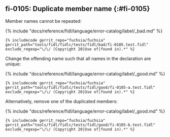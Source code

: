 ## fi-0105: Duplicate member name {:#fi-0105}

Member names cannot be repeated:

{% include "docs/reference/fidl/language/error-catalog/label/_bad.md" %}

```fidl
{% includecode gerrit_repo="fuchsia/fuchsia" gerrit_path="tools/fidl/fidlc/tests/fidl/bad/fi-0105.test.fidl" exclude_regexp="\/\/ (Copyright 20|Use of|found in).*" %}
```

Change the offending name such that all names in the declaration are unique:

{% include "docs/reference/fidl/language/error-catalog/label/_good.md" %}

```fidl
{% includecode gerrit_repo="fuchsia/fuchsia" gerrit_path="tools/fidl/fidlc/tests/fidl/good/fi-0105-a.test.fidl" exclude_regexp="\/\/ (Copyright 20|Use of|found in).*" %}
```

Alternatively, remove one of the duplicated members:

{% include "docs/reference/fidl/language/error-catalog/label/_good.md" %}

```fidl
{% includecode gerrit_repo="fuchsia/fuchsia" gerrit_path="tools/fidl/fidlc/tests/fidl/good/fi-0105-b.test.fidl" exclude_regexp="\/\/ (Copyright 20|Use of|found in).*" %}
```
